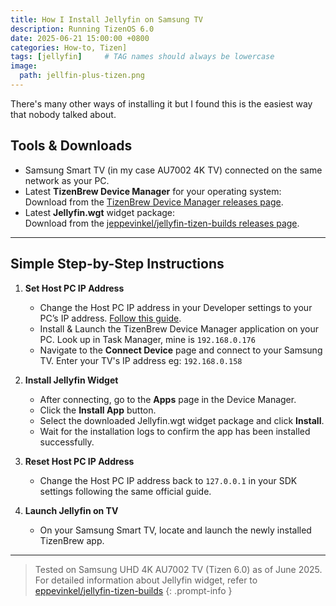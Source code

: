 ```yaml
---
title: How I Install Jellyfin on Samsung TV
description: Running TizenOS 6.0
date: 2025-06-21 15:00:00 +0800
categories: How-to, Tizen]
tags: [jellyfin]     # TAG names should always be lowercase
image:
  path: jellfin-plus-tizen.png
---
```


There's many other ways of installing it but I found this is the easiest way that nobody talked about.

## Tools & Downloads

- Samsung Smart TV (in my case AU7002 4K TV) connected on the same network as your PC. 
- Latest **TizenBrew Device Manager** for your operating system:  
  Download from the [TizenBrew Device Manager releases page](https://github.com/reisxd/tizenbrew-device-manager/releases/latest).
- Latest **Jellyfin.wgt** widget package:  
  Download from the [jeppevinkel/jellyfin-tizen-builds releases page](https://github.com/jeppevinkel/jellyfin-tizen-builds/releases/latest).

---

## Simple Step-by-Step Instructions

1. **Set Host PC IP Address**  
   - Change the Host PC IP address in your Developer settings to your PC’s IP address. [Follow this guide](https://developer.samsung.com/smarttv/develop/getting-started/using-sdk/tv-device.html#Connecting-the-TV-and-SDK).  
   - Install & Launch the TizenBrew Device Manager application on your PC. Look up in Task Manager, mine is `192.168.0.176`
   - Navigate to the **Connect Device** page and connect to your Samsung TV. Enter your TV's IP address eg: `192.168.0.158`

3. **Install Jellyfin Widget**  
   - After connecting, go to the **Apps** page in the Device Manager.  
   - Click the **Install App** button.  
   - Select the downloaded Jellyfin.wgt widget package and click **Install**.  
   - Wait for the installation logs to confirm the app has been installed successfully.

4. **Reset Host PC IP Address**  
   - Change the Host PC IP address back to `127.0.0.1` in your SDK settings following the same official guide.

5. **Launch Jellyfin on TV**  
   - On your Samsung Smart TV, locate and launch the newly installed TizenBrew app.

---

> Tested on Samsung UHD 4K AU7002 TV (Tizen 6.0) as of June 2025.  
> For detailed information about Jellyfin widget, refer to [eppevinkel/jellyfin-tizen-builds](https://github.com/jeppevinkel/jellyfin-tizen-builds?tab=readme-ov-file#jellyfin-tizen-builds)
{: .prompt-info }